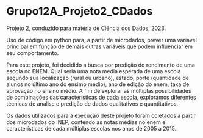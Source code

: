 # Grupo12A_Projeto2_CDados
Projeto 2, conduzido para matéria de Ciência dos Dados, 2023. 

  Uso de código em python para, a partir de microdados, prever uma variável principal em função de demais outras variáveis que podem influenciar em seu comportamento.
  
  Para este projeto, foi decidido a busca por predição do rendimento de uma escola no ENEM. Qual seria uma nota média esperada de uma escola segundo sua localização (rural ou urbano), estado, porte (quantidade de alunos no último ano do ensimo médio), ano de edição do enem, taxa de aprovação no ensino médio. A fim de explorar as múltiplas possibilidades de combinações das características de cada escola, exploramos diferentes técnicas de análise e predição de dados qualitativos e quantitativos.

  Os dados utilizados para a execução deste projeto foram coletados a partir dos microdados do INEP, contendo as notas médias no enem e características de cada múltiplas escolas nos anos de 2005 a 2015.
